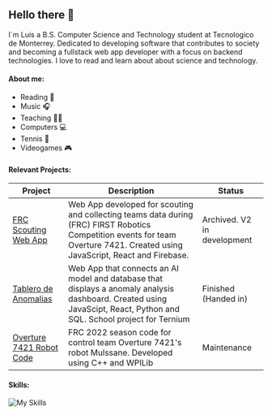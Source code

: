 ## Hello there 👋

I´m Luis a B.S. Computer Science and Technology student at Tecnologico de Monterrey. Dedicated to developing software that contributes to society and becoming a fullstack web app developer with a focus on backend technologies. I love to read and learn about about science and technology.

#### About me:
- Reading 📄
- Music 🎧
- Teaching 👨‍🏫
- Computers 💻
- Tennis 🎾
- Videogames 🎮

#### Relevant Projects:
| Project  | Description | Status |
| ------------- | ------------- | ------------- |
| [FRC Scouting Web App](https://overture-scouting-8a16f.web.app/)  | Web App developed for scouting and collecting teams data during (FRC) FIRST Robotics Competition events for team Overture 7421. Created using JavaScript, React and Firebase. | Archived. V2 in development |
| [Tablero de Anomalias](https://github.com/CarlosGlzMx/TableroDeAnomalias)  | Web App that connects an AI model and database that displays a anomaly analysis dashboard. Created using JavaScipt, React, Python and SQL. School project for Ternium | Finished (Handed in)|
| [Overture 7421 Robot Code](https://github.com/Overture-7421/MulssaneRobotCode2022) | FRC 2022 season code for control team Overture 7421's robot Mulssane. Developed using C++ and WPILib | Maintenance |

#### Skills:
![My Skills](https://skillicons.dev/icons?i=js,html,css,cpp,python,nodejs,react,firebase,vscode)
